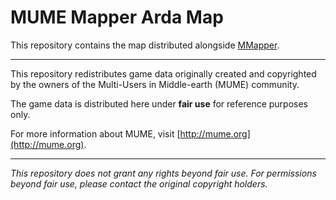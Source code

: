 # MUME Mapper Arda Map

This repository contains the map distributed alongside [MMapper](https://github.com/MUME/MMapper).

---

This repository redistributes game data originally created and copyrighted by the owners of the Multi-Users in Middle-earth (MUME) community.

The game data is distributed here under **fair use** for reference purposes only.

For more information about MUME, visit [http://mume.org](http://mume.org).

---

*This repository does not grant any rights beyond fair use. For permissions beyond fair use, please contact the original copyright holders.*


